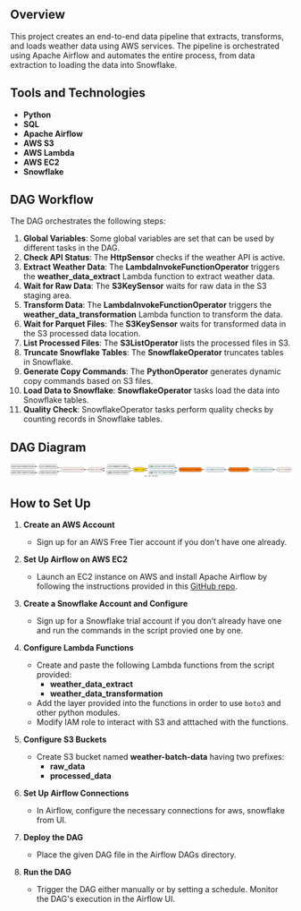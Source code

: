 ## Overview

This project creates an end-to-end data pipeline that extracts, transforms, and loads weather data using AWS services. The pipeline is orchestrated using Apache Airflow and automates the entire process, from data extraction to loading the data into Snowflake.

## Tools and Technologies

- **Python**
- **SQL**
- **Apache Airflow**
- **AWS S3**
- **AWS Lambda**
- **AWS EC2**
- **Snowflake**

## DAG Workflow

The DAG orchestrates the following steps:

1. **Global Variables**: Some global variables are set that can be used by different tasks in the DAG.
2. **Check API Status**: The **HttpSensor** checks if the weather API is active.
3. **Extract Weather Data**: The **LambdaInvokeFunctionOperator** triggers the **weather_data_extract** Lambda function to extract weather data.
4. **Wait for Raw Data**: The **S3KeySensor** waits for raw data in the S3 staging area.
5. **Transform Data**: The **LambdaInvokeFunctionOperator** triggers the **weather_data_transformation** Lambda function to transform the data.
6. **Wait for Parquet Files**: The **S3KeySensor** waits for transformed data in the S3 processed data location.
7. **List Processed Files**: The **S3ListOperator** lists the processed files in S3.
8. **Truncate Snowflake Tables**: The **SnowflakeOperator** truncates tables in Snowflake.
9. **Generate Copy Commands**: The **PythonOperator** generates dynamic copy commands based on S3 files.
10. **Load Data to Snowflake**: **SnowflakeOperator** tasks load the data into Snowflake tables.
11. **Quality Check**: SnowflakeOperator tasks perform quality checks by counting records in Snowflake tables.

## DAG Diagram

![weather_etl_diagram](https://github.com/shirsendu849/weather-data-pipeline/blob/main/weather_etl_dag_diagram.png)

## How to Set Up

1. **Create an AWS Account**  
   - Sign up for an AWS Free Tier account if you don't have one already.

2. **Set Up Airflow on AWS EC2**  
   - Launch an EC2 instance on AWS and install Apache Airflow by following the instructions provided in this [GitHub repo](https://github.com/shirsendu849/airflow_setup_repo).

3. **Create a Snowflake Account and Configure**  
   - Sign up for a Snowflake trial account if you don’t already have one and run the commands in the script provied one by one.

4. **Configure Lambda Functions**  
   - Create and paste the following Lambda functions from the script provided:
     - **weather_data_extract**
     - **weather_data_transformation**
   - Add the layer provided into the functions in order to use `boto3` and other python modules.
   - Modify IAM role to interact with S3 and atttached with the functions.

5. **Configure S3 Buckets**  
   - Create S3 bucket named **weather-batch-data** having two prefixes:
     - **raw_data**
     - **processed_data**
       
6. **Set Up Airflow Connections**  
   - In Airflow, configure the necessary connections for aws, snowflake from UI.

7. **Deploy the DAG**  
   - Place the given DAG file in the Airflow DAGs directory.

8. **Run the DAG**  
   - Trigger the DAG either manually or by setting a schedule. Monitor the DAG's execution in the Airflow UI.
